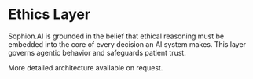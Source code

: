 # Ethics Layer

Sophion.AI is grounded in the belief that ethical reasoning must be embedded into the core of every decision an AI system makes. This layer governs agentic behavior and safeguards patient trust.

More detailed architecture available on request.
